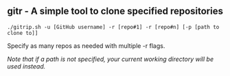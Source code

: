 ## gitr - A simple tool to clone specified repositories

`./gitrip.sh -u [GitHub username] -r [repo#1] -r [repo#n] [-p [path to clone to]]`

Specify as many repos as needed with multiple -r flags.

*Note that if a path is not specified, your current working directory will be used instead.*
